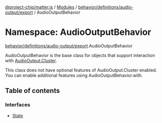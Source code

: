 [@project-chip/matter.js](../README.md) / [Modules](../modules.md) / [behavior/definitions/audio-output/export](behavior_definitions_audio_output_export.md) / AudioOutputBehavior

# Namespace: AudioOutputBehavior

[behavior/definitions/audio-output/export](behavior_definitions_audio_output_export.md).AudioOutputBehavior

AudioOutputBehavior is the base class for objects that support interaction with [AudioOutput.Cluster](cluster_export.AudioOutput.md#cluster).

This class does not have optional features of AudioOutput.Cluster enabled. You can enable additional features using
AudioOutputBehavior.with.

## Table of contents

### Interfaces

- [State](../interfaces/behavior_definitions_audio_output_export.AudioOutputBehavior.State.md)
